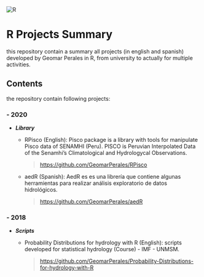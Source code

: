 <img alt="R" src="https://img.shields.io/badge/r-%23276DC3.svg?&style=for-the-badge&logo=r&logoColor=white"/>

# R Projects Summary

this repository contain a summary all projects (in english and spanish) developed by Geomar Perales in R, from university to actually for multiple activities.

## Contents

the repository contain following projects:

### - 2020

- ***Library***

  - RPisco (English): Pisco package is a library with tools for manipulate Pisco data of SENAMHI (Peru). PISCO is Peruvian Interpolated Data of the Senamhi’s Climatological and       Hydrologycal Observations.
  
    > https://github.com/GeomarPerales/RPisco

  - aedR (Spanish): AedR es es una librería que contiene algunas herramientas para realizar análisis exploratorio de datos hidrológicos.
    > https://github.com/GeomarPerales/aedR

### - 2018

- ***Scripts***

  - Probability Distributions for hydrology with R (English): scripts developed for statistical hydrology (Course) - IMF - UNMSM.
    > https://github.com/GeomarPerales/Probability-Distributions-for-hydrology-with-R

